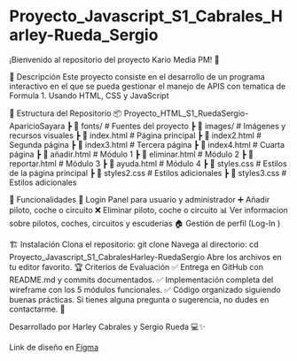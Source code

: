 # Proyecto_Javascript_S1_Cabrales_Harley-Rueda_Sergio

¡Bienvenido al repositorio del proyecto Kario Media PM! 🚀

📖 Descripción
Este proyecto consiste en el desarrollo de un programa interactivo en el que se pueda gestionar el manejo de APIS con tematica de Formula 1. Usando HTML, CSS y JavaScript


📂 Estructura del Repositorio
📦 Proyecto_HTML_S1_RuedaSergio-AparicioSayara
 ┣ 📂 fonts/         # Fuentes del proyecto
 ┣ 📂 images/        # Imágenes y recursos visuales
 ┣ 📜 index.html     # Página principal
 ┣ 📜 index2.html    # Segunda página
 ┣ 📜 index3.html    # Tercera página
 ┣ 📜 index4.html    # Cuarta página
 ┣ 📜 añadir.html    #  Módulo 1
 ┣ 📜 eliminar.html  #  Módulo 2
 ┣ 📜 reportar.html  #  Módulo 3
 ┣ 📜 ayuda.html     #  Módulo 4
 ┣ 📜 styles.css     # Estilos de la página principal
 ┣ 📜 styles2.css    # Estilos adicionales
 ┣ 📜 styles3.css    # Estilos adicionales



🚀 Funcionalidades
🔐 Login Panel para usuario y administrador
➕ Añadir piloto, coche o circuito
❌ Eliminar piloto, coche o circuito
📊 Ver informacion sobre pilotos, coches, circuitos y escuderias
🏠 Gestión de perfil (Log-In )


🏗 Instalación
Clona el repositorio:
git clone <URL-del-repositorio>
Navega al directorio:
cd Proyecto_Javascript_S1_CabralesHarley-RuedaSergio
Abre los archivos en tu editor favorito.
🏆 Criterios de Evaluación
✅ Entrega en GitHub con README.md y commits documentados.
✅ Implementación completa del wireframe con los 5 módulos funcionales.
✅ Código organizado siguiendo buenas prácticas.
Si tienes alguna pregunta o sugerencia, no dudes en contactarme. 🚀

Desarrollado por Harley Cabrales y Sergio Rueda 💻✨

Link de diseño en [Figma](https://www.figma.com/design/6JL5rJOeXdFt8yYFJYjSbE/javascript?node-id=0-1&p=f&t=GHbUAyzlFCw7fNCn-0)
